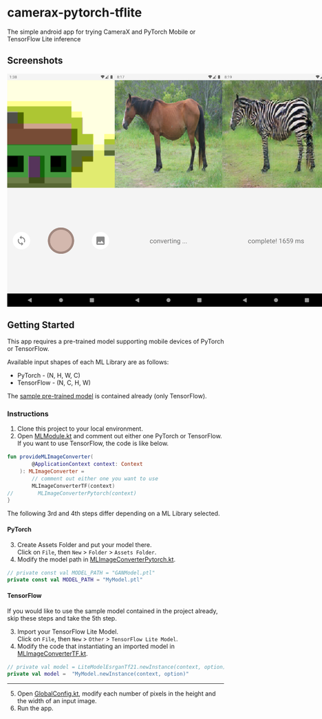 # camerax-pytorch-tflite
The simple android app for trying CameraX and PyTorch Mobile or TensorFlow Lite inference

## Screenshots
<div style="display: flex;">
  <img src="screenshots/camera-screen.png" width="250">
  <img src="screenshots/Screenshot_20220304_081734.png" width="250">
  <img src="screenshots/Screenshot_20220304_081909.png" width="250">
</div>

## Getting Started
This app requires a pre-trained model supporting mobile devices of PyTorch or TensorFlow.

Available input shapes of each ML Library are as follows:
  - PyTorch - (N, H, W, C)
  - TensorFlow - (N, C, H, W)

The [sample pre-trained model](app/src/main/ml) is contained already (only TensorFlow).

### Instructions
1. Clone this project to your local environment.
2. Open [MLModule.kt](app/src/main/java/com/doryan/cameratf/di/MLModule.kt) and comment out either one PyTorch or TensorFlow.  
If you want to use TensorFlow, the code is like below.
```kt MLModule
fun provideMLImageConverter(
        @ApplicationContext context: Context
    ): MLImageConverter =
        // comment out either one you want to use
        MLImageConverterTF(context)
//        MLImageConverterPytorch(context)
}
```

The following 3rd and 4th steps differ depending on a ML Library selected.
#### PyTorch
3. Create Assets Folder and put your model there.  
Click on `File`, then `New` > `Folder` > `Assets Folder`.
4. Modify the model path in [MLImageConverterPytorch.kt](app/src/main/java/com/doryan/cameratf/interactor/MLImageConverterPytorch.kt).
```kt MLImageConverterPytorch
// private const val MODEL_PATH = "GANModel.ptl"
private const val MODEL_PATH = "MyModel.ptl"
```
#### TensorFlow
If you would like to use the sample model contained in the project already, skip these steps and take the 5th step.

3. Import your TensorFlow Lite Model.    
Click on `File`, then `New` > `Other` > `TensorFlow Lite Model`.
4. Modify the code that instantiating an imported model in [MLImageConverterTF.kt](app/src/main/java/com/doryan/cameratf/interactor/MLImageConverterTF.kt).
```kt MLImageConverterTF
// private val model = LiteModelEsrganTf21.newInstance(context, option)
private val model =  "MyModel.newInstance(context, option)"
```

---
5. Open [GlobalConfig.kt](app/src/main/java/com/doryan/cameratf/GlobalConfig.kt), modify each number of pixels in the height and the width of an input image.
6. Run the app.
